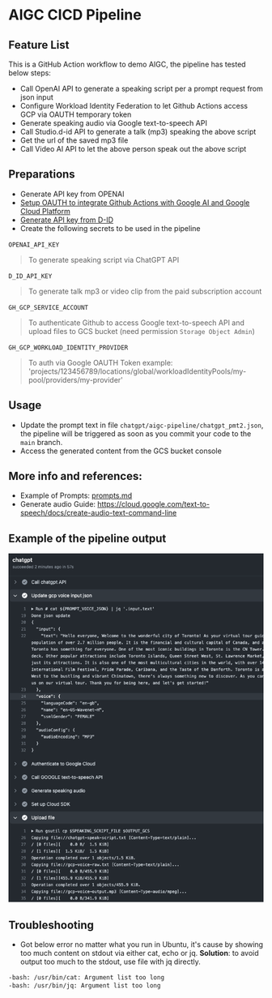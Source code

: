 # AIGC CICD Pipeline

## Feature List
 
This is a GitHub Action workflow to demo AIGC, the pipeline has tested below steps:
* Call OpenAI API to generate a speaking script per a prompt request from json input
* Configure Workload Identity Federation to let Github Actions access GCP via OAUTH temporary token
* Generate speaking audio via Google text-to-speech API
* Call Studio.d-id API to generate a talk (mp3) speaking the above script
* Get the url of the saved mp3 file
* Call Video AI API to let the above person speak out the above script

## Preparations
* Generate API key from OPENAI
* [Setup OAUTH to integrate Github Actions with Google AI and Google Cloud Platform](https://github.com/marketplace/actions/authenticate-to-google-cloud#setup)
* [Generate API key from D-ID](https://d-id.readme.io/reference/basic-authentication)
* Create the following secrets to be used in the pipeline

`OPENAI_API_KEY`
> To generate speaking script via ChatGPT API 

`D_ID_API_KEY`
> To generate talk mp3 or video clip from the paid subscription account

`GH_GCP_SERVICE_ACCOUNT`
> To authenticate Github to access Google text-to-speech API and upload files to GCS bucket (need permission `Storage Object Admin`)

`GH_GCP_WORKLOAD_IDENTITY_PROVIDER`
> To auth via Google OAUTH Token
> example: 'projects/123456789/locations/global/workloadIdentityPools/my-pool/providers/my-provider'

## Usage
* Update the prompt text in file `chatgpt/aigc-pipeline/chatgpt_pmt2.json`, the pipeline will be triggered as soon as you commit your code to the `main` branch.
* Access the generated content from the GCS bucket console

## More info and references:
* Example of Prompts: [prompts.md](./prompts.md)
* Generate audio Guide: https://cloud.google.com/text-to-speech/docs/create-audio-text-command-line

## Example of the pipeline output
![Screen Shot](./pipeline-job-status.png)

## Troubleshooting

* Got below error no matter what you run in Ubuntu, it's cause by showing too much content on stdout via either cat, echo or jq.
**Solution**: to avoid output too much to the stdout, use file with jq directly. 
```
-bash: /usr/bin/cat: Argument list too long
-bash: /usr/bin/jq: Argument list too long
``` 